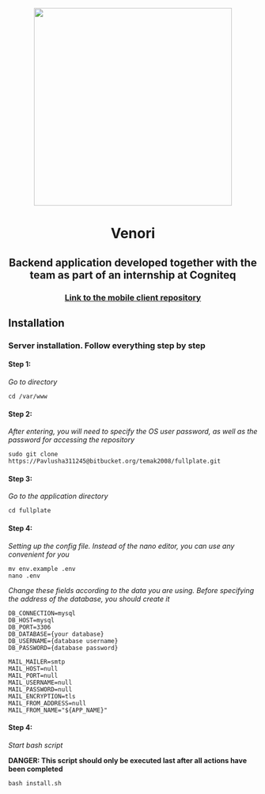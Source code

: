 <p align="center"><a href="https://laravel.com" target="_blank"><img src="https://raw.githubusercontent.com/laravel/art/master/logo-lockup/5%20SVG/2%20CMYK/1%20Full%20Color/laravel-logolockup-cmyk-red.svg" width="400"></a></p>

<h1 align="center">Venori</h1>
<h2 align="center">Backend application developed together with the team as part of an internship at Cogniteq</h2>
<h3 align="center"><a href="https://github.com/hellovidev/Venori">Link to the mobile client repository</a></h3>

## Installation

### Server installation. Follow everything step by step

#### Step 1: 
_Go to directory_
```shell
cd /var/www
```

#### Step 2:
_After entering, you will need to specify the OS user password, as well as the password for accessing the repository_
```shell
sudo git clone https://Pavlusha311245@bitbucket.org/temak2008/fullplate.git
```

#### Step 3:
_Go to the application directory_
```shell
cd fullplate
```

#### Step 4:
_Setting up the config file. Instead of the nano editor, you can use any convenient for you_

```shell
mv env.example .env
nano .env
```

_Change these fields according to the data you are using. Before specifying the address of the database, you should create it_

```.dotenv
DB_CONNECTION=mysql
DB_HOST=mysql
DB_PORT=3306
DB_DATABASE={your database}
DB_USERNAME={database username}
DB_PASSWORD={database password}
```

```.dotenv
MAIL_MAILER=smtp
MAIL_HOST=null
MAIL_PORT=null
MAIL_USERNAME=null
MAIL_PASSWORD=null
MAIL_ENCRYPTION=tls
MAIL_FROM_ADDRESS=null
MAIL_FROM_NAME="${APP_NAME}"
```

#### Step 4:
_Start bash script_

**DANGER: This script should only be executed last after all actions have been completed**

```shell
bash install.sh
```
